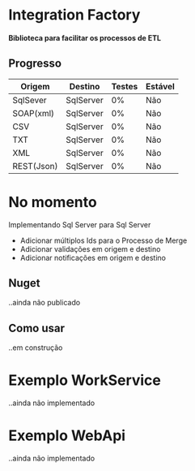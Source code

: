 # Integration Factory
#### Biblioteca para facilitar os processos de ETL

## Progresso

Origem | Destino | Testes | Estável
------ | ------- | ----- | -------
SqlSever | SqlServer | 0% | Não
SOAP(xml) | SqlServer | 0% | Não
CSV | SqlServer | 0% | Não
TXT | SqlServer | 0% | Não
XML | SqlServer | 0% | Não
REST(Json) | SqlServer | 0% | Não

# No momento
Implementando Sql Server para Sql Server
* Adicionar múltiplos Ids para o Processo de Merge
* Adicionar validações em origem e destino
* Adicionar notificações em origem e destino


## Nuget
..ainda não publicado

## Como usar
..em construção

# Exemplo WorkService
..ainda não implementado

# Exemplo WebApi
..ainda não implementado
